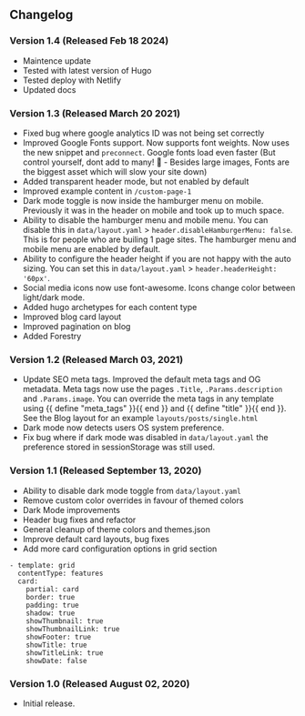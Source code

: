 ## Changelog

### Version 1.4 (Released Feb 18 2024)
* Maintence update
* Tested with latest version of Hugo
* Tested deploy with Netlify
* Updated docs

### Version 1.3 (Released March 20 2021)
* Fixed bug where google analytics ID was not being set correctly
* Improved Google Fonts support. Now supports font weights. Now uses the new snippet and `preconnect`. Google fonts load even faster (But control yourself, dont add to many! 👻 - Besides large images, Fonts are the biggest asset which will slow your site down)
* Added transparent header mode, but not enabled by default
* Improved example content in `/custom-page-1`
* Dark mode toggle is now inside the hamburger menu on mobile. Previously it was in the header on mobile and took up to much space. 
* Ability to disable the hamburger menu and mobile menu. You can disable this in `data/layout.yaml` > `header.disableHamburgerMenu: false`. This is for people who are builing 1 page sites. The hamburger menu and mobile menu are enabled by default.
* Ability to configure the header height if you are not happy with the auto sizing. You can set this in `data/layout.yaml` > `header.headerHeight: '60px'`.
* Social media icons now use font-awesome. Icons change color between light/dark mode.
* Added hugo archetypes for each content type
* Improved blog card layout
* Improved pagination on blog
* Added Forestry

### Version 1.2 (Released March 03, 2021)
- Update SEO meta tags. Improved the default meta tags and OG metadata. Meta tags now use the pages `.Title`, `.Params.description` and `.Params.image`. You can override the meta tags in any template using {{ define "meta_tags" }}{{ end }} and {{ define "title" }}{{ end }}. See the Blog layout for an example `layouts/posts/single.html`
- Dark mode now detects users OS system preference.
- Fix bug where if dark mode was disabled in `data/layout.yaml` the preference stored in sessionStorage was still used.

### Version 1.1 (Released September 13, 2020)

- Ability to disable dark mode toggle from `data/layout.yaml`
- Remove custom color overrides in favour of themed colors
- Dark Mode improvements
- Header bug fixes and refactor
- General cleanup of theme colors and themes.json
- Improve default card layouts, bug fixes
- Add more card configuration options in grid section
```
- template: grid
  contentType: features
  card:
    partial: card
    border: true
    padding: true
    shadow: true
    showThumbnail: true
    showThumbnailLink: true
    showFooter: true
    showTitle: true
    showTitleLink: true
    showDate: false
```

### Version 1.0 (Released August 02, 2020)

- Initial release.
